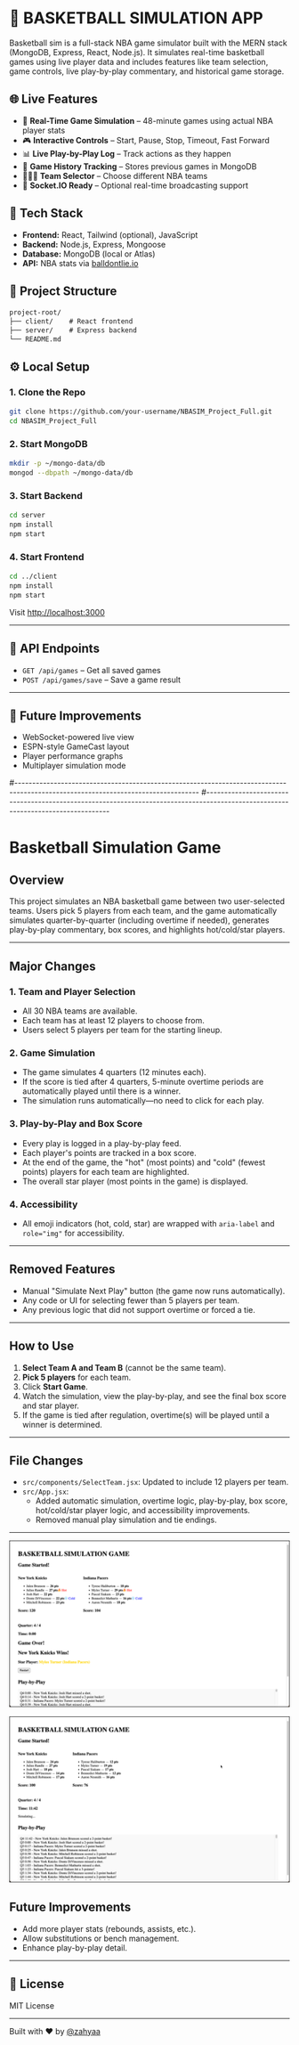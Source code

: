 # 🏀 BASKETBALL SIMULATION APP

Basketball sim is a full-stack NBA game simulator built with the MERN stack (MongoDB, Express, React, Node.js). It simulates real-time basketball games using live player data and includes features like team selection, game controls, live play-by-play commentary, and historical game storage.

## 🌐 Live Features

- 🧠 **Real-Time Game Simulation** – 48-minute games using actual NBA player stats
- 🎮 **Interactive Controls** – Start, Pause, Stop, Timeout, Fast Forward
- 📊 **Live Play-by-Play Log** – Track actions as they happen
- 🧾 **Game History Tracking** – Stores previous games in MongoDB
- 🧑‍🤝‍🧑 **Team Selector** – Choose different NBA teams
- 📡 **Socket.IO Ready** – Optional real-time broadcasting support

## 🚀 Tech Stack

- **Frontend:** React, Tailwind (optional), JavaScript
- **Backend:** Node.js, Express, Mongoose
- **Database:** MongoDB (local or Atlas)
- **API:** NBA stats via [balldontlie.io](https://www.balldontlie.io/)

## 📁 Project Structure

```
project-root/
├── client/    # React frontend
├── server/    # Express backend
└── README.md
```

## ⚙️ Local Setup

### 1. Clone the Repo

```bash
git clone https://github.com/your-username/NBASIM_Project_Full.git
cd NBASIM_Project_Full
```

### 2. Start MongoDB

```bash
mkdir -p ~/mongo-data/db
mongod --dbpath ~/mongo-data/db
```

### 3. Start Backend

```bash
cd server
npm install
npm start
```

### 4. Start Frontend

```bash
cd ../client
npm install
npm start
```

Visit [http://localhost:3000](http://localhost:3000)

---

## 🧪 API Endpoints

- `GET /api/games` – Get all saved games
- `POST /api/games/save` – Save a game result

---

## 🧠 Future Improvements

- WebSocket-powered live view
- ESPN-style GameCast layout
- Player performance graphs
- Multiplayer simulation mode

#---------------------------------------------------------------------------------------------------------------------------------
#---------------------------------------------------------------------------------------------------------------------------------




# Basketball Simulation Game

## Overview

This project simulates an NBA basketball game between two user-selected teams. Users pick 5 players from each team, and the game automatically simulates quarter-by-quarter (including overtime if needed), generates play-by-play commentary, box scores, and highlights hot/cold/star players.

---

## Major Changes

### 1. Team and Player Selection
- All 30 NBA teams are available.
- Each team has at least 12 players to choose from.
- Users select 5 players per team for the starting lineup.

### 2. Game Simulation
- The game simulates 4 quarters (12 minutes each).
- If the score is tied after 4 quarters, 5-minute overtime periods are automatically played until there is a winner.
- The simulation runs automatically—no need to click for each play.

### 3. Play-by-Play and Box Score
- Every play is logged in a play-by-play feed.
- Each player's points are tracked in a box score.
- At the end of the game, the "hot" (most points) and "cold" (fewest points) players for each team are highlighted.
- The overall star player (most points in the game) is displayed.

### 4. Accessibility
- All emoji indicators (hot, cold, star) are wrapped with `aria-label` and `role="img"` for accessibility.

---

## Removed Features

- Manual "Simulate Next Play" button (the game now runs automatically).
- Any code or UI for selecting fewer than 5 players per team.
- Any previous logic that did not support overtime or forced a tie.

---

## How to Use

1. **Select Team A and Team B** (cannot be the same team).
2. **Pick 5 players** for each team.
3. Click **Start Game**.
4. Watch the simulation, view the play-by-play, and see the final box score and star player.
5. If the game is tied after regulation, overtime(s) will be played until a winner is determined.

---

## File Changes

- `src/components/SelectTeam.jsx`: Updated to include 12 players per team.
- `src/App.jsx`: 
  - Added automatic simulation, overtime logic, play-by-play, box score, hot/cold/star player logic, and accessibility improvements.
  - Removed manual play simulation and tie endings.

---

![Game Screenshot](./assets/screenshots/b1.png)



![Game Screenshot](./assets/screenshots/b2.png)

## Future Improvements

- Add more player stats (rebounds, assists, etc.).
- Allow substitutions or bench management.
- Enhance play-by-play detail.

---

## 📄 License

MIT License

---

Built with ❤️ by [@zahyaa](https://github.com/zahyaa)
